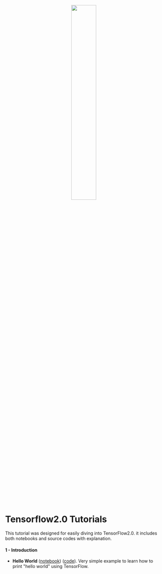 <p align="center">
    <a href="https://www.tensorflow.org/" target="_blank">
    <img width="40%" src="https://github.com/MorvanZhou/tutorials/blob/master/tensorflowTUT/logo.jpeg" style="max-width:100%;">
    </a>
</p>

<br>

# Tensorflow2.0 Tutorials
This tutorial was designed for easily diving into TensorFlow2.0.  it includes both notebooks and source codes with explanation.

#### 1 - Introduction
- **Hello World** ([notebook](https://github.com/aymericdamien/TensorFlow-Examples/blob/master/notebooks/1_Introduction/helloworld.ipynb)) ([code](https://github.com/aymericdamien/TensorFlow-Examples/blob/master/examples/1_Introduction/helloworld.py)). Very simple example to learn how to print "hello world" using TensorFlow.
